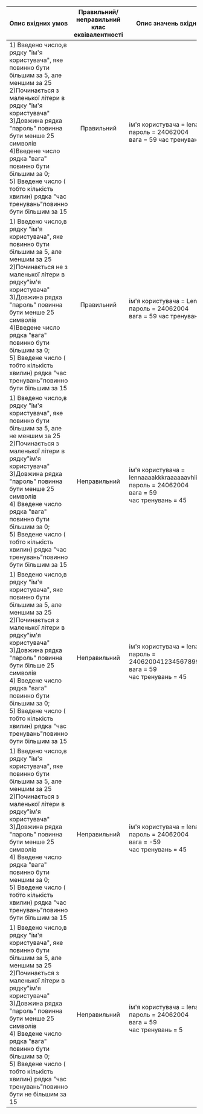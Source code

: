 |Опис вхідних умов|	Правильний/неправильний клас еквівалентності|Опис значень вхідних даних|
|-----------------|---------------------------------------------|------------------------------|
|1) Введено число,в рядку "ім'я користувача", яке повинно бути більшим за 5, але меншим за 25 <br>2)Починається з маленької літери в рядку "ім'я користувача" <br> 3)Довжина рядка "пароль" повинна бути менше 25 символів <br>4)Введене число рядка "вага" повинно бути більшим за 0; <br>5) Введене число ( тобто кількість хвилин) рядка "час тренувань"повинно бути більшим за 15 <br>|<p align="center">Правильний</p>|<br> ім'я користувача = lenakravhi <br> пароль = 24062004 <br> вага = 59 час тренувань = 45|
|1) Введено число,в рядку "ім'я користувача", яке повинно бути більшим за 5, але меншим за 25 <br>2)Починається не з маленької літери в рядку"ім'я користувача" <br> 3)Довжина рядка "пароль" повинна бути менше 25 символів <br>4)Введене число рядка "вага" повинно бути більшим за 0; <br>5) Введене число ( тобто кількість хвилин) рядка "час тренувань"повинно бути більшим за 15 <br>|<p align="center">Правильний</p>|<br> ім'я користувача = Lenakravhi <br> пароль = 24062004 <br> вага = 59 час тренувань = 45|
|1) Введено число,в рядку "ім'я користувача", яке повинно бути більшим за 5, але не меншим за 25 <br>2)Починається з маленької літери в рядку"ім'я користувача" 3)Довжина рядка "пароль" повинна бути менше 25 символів <br>4) Введене число рядка "вага" повинно бути більшим за 0; <br>5) Введене число ( тобто кількість хвилин) рядка "час тренувань"повинно бути більшим за 15|<p align="center">Неправильний</p>|<br> ім'я користувача = lennaaaakkkraaaaaavhiiiiii <br> пароль = 24062004 <br> вага = 59 <br>час тренувань = 45|
|1) Введено число,в рядку "ім'я користувача", яке повинно бути більшим за 5, але меншим за 25 <br> 2)Починається з маленької літери в рядку"ім'я користувача" 3)Довжина рядка "пароль" повинна бути більше 25 символів <br>4) Введене число рядка "вага" повинно бути більшим за 0; <br>5) Введене число ( тобто кількість хвилин) рядка "час тренувань"повинно бути більшим за 15|<p align="center">Неправильний</p>|<br> ім'я користувача = lenakravhi <br> пароль = 24062004123456789987654321<br> вага = 59 <br>час тренувань = 45|
|1) Введено число,в рядку "ім'я користувача", яке повинно бути більшим за 5, але меншим за 25 <br> 2)Починається з маленької літери в рядку"ім'я користувача" 3)Довжина рядка "пароль" повинна бути менше 25 символів <br>4) Введене число рядка "вага" повинно бути меншим за 0; <br>5) Введене число ( тобто кількість хвилин) рядка "час тренувань"повинно бути більшим за 15|<p align="center">Неправильний</p>|<br> ім'я користувача = lenakravhi <br> пароль = 24062004 <br> вага = -59 <br>час тренувань = 45|
|1) Введено число,в рядку "ім'я користувача", яке повинно бути більшим за 5, але меншим за 25 <br> 2)Починається з маленької літери в рядку"ім'я користувача" 3)Довжина рядка "пароль" повинна бути менше 25 символів <br>4) Введене число рядка "вага" повинно бути більшим за 0; <br>5) Введене число ( тобто кількість хвилин) рядка "час тренувань"повинно бути не більшим за 15|<p align="center">Неправильний</p>|<br> ім'я користувача = lenakravhi <br> пароль = 24062004 <br> вага = 59 <br>час тренувань = 5|
